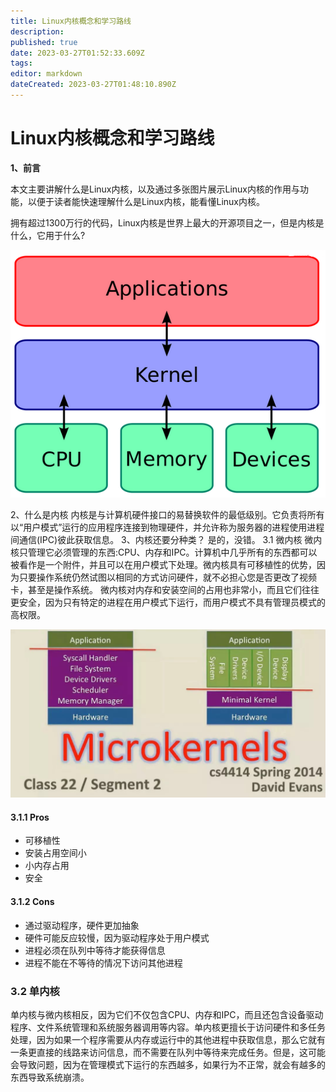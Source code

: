 ```yaml
---
title: Linux内核概念和学习路线
description: 
published: true
date: 2023-03-27T01:52:33.609Z
tags: 
editor: markdown
dateCreated: 2023-03-27T01:48:10.890Z
---
```


# Linux内核概念和学习路线
**1、前言**

本文主要讲解什么是Linux内核，以及通过多张图片展示Linux内核的作用与功能，以便于读者能快速理解什么是Linux内核，能看懂Linux内核。

拥有超过1300万行的代码，Linux内核是世界上最大的开源项目之一，但是内核是什么，它用于什么?

![2023-3-27_56493.png](/2023-3-27_56493.png)

2、什么是内核
内核是与计算机硬件接口的易替换软件的最低级别。它负责将所有以“用户模式”运行的应用程序连接到物理硬件，并允许称为服务器的进程使用进程间通信(IPC)彼此获取信息。
3、内核还要分种类？
是的，没错。
3.1 微内核
微内核只管理它必须管理的东西:CPU、内存和IPC。计算机中几乎所有的东西都可以被看作是一个附件，并且可以在用户模式下处理。微内核具有可移植性的优势，因为只要操作系统仍然试图以相同的方式访问硬件，就不必担心您是否更改了视频卡，甚至是操作系统。
微内核对内存和安装空间的占用也非常小，而且它们往往更安全，因为只有特定的进程在用户模式下运行，而用户模式不具有管理员模式的高权限。

![2023-3-27_33418.png](/2023-3-27_33418.png)

#### 3.1.1 Pros

- 可移植性
- 安装占用空间小
- 小内存占用
- 安全

#### 3.1.2 Cons

- 通过驱动程序，硬件更加抽象
- 硬件可能反应较慢，因为驱动程序处于用户模式
- 进程必须在队列中等待才能获得信息
- 进程不能在不等待的情况下访问其他进程

### 3.2 单内核

单内核与微内核相反，因为它们不仅包含CPU、内存和IPC，而且还包含设备驱动程序、文件系统管理和系统服务器调用等内容。单内核更擅长于访问硬件和多任务处理，因为如果一个程序需要从内存或运行中的其他进程中获取信息，那么它就有一条更直接的线路来访问信息，而不需要在队列中等待来完成任务。但是，这可能会导致问题，因为在管理模式下运行的东西越多，如果行为不正常，就会有越多的东西导致系统崩溃。